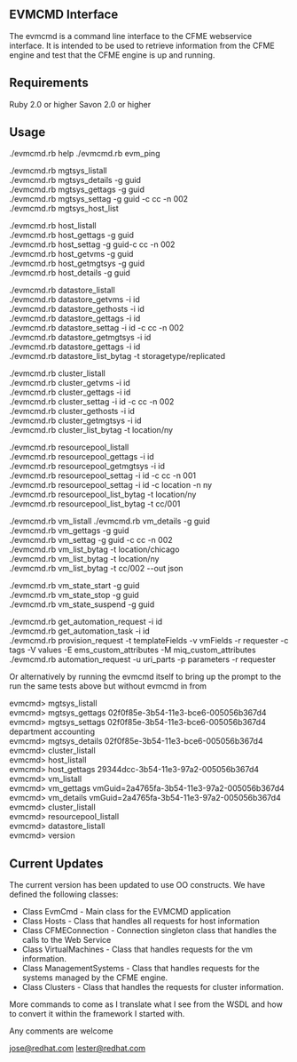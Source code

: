 EVMCMD Interface
----------------
The evmcmd is a command line interface to the CFME webservice interface.  It is intended to be used to retrieve information from the CFME engine and test that  the CFME engine is up and running.

Requirements
------------
Ruby 2.0 or higher
Savon 2.0 or higher

Usage
-----
./evmcmd.rb help
./evmcmd.rb evm_ping

./evmcmd.rb mgtsys_listall    
./evmcmd.rb mgtsys_details -g guid    
./evmcmd.rb mgtsys_gettags -g guid    
./evmcmd.rb mgtsys_settag -g guid -c cc -n 002    
./evmcmd.rb mgtsys_host_list    

./evmcmd.rb host_listall    
./evmcmd.rb host_gettags -g guid    
./evmcmd.rb host_settag -g guid-c cc -n 002    
./evmcmd.rb host_getvms -g guid    
./evmcmd.rb host_getmgtsys -g guid    
./evmcmd.rb host_details -g guid    

./evmcmd.rb datastore_listall    
./evmcmd.rb datastore_getvms -i id    
./evmcmd.rb datastore_gethosts -i id    
./evmcmd.rb datastore_gettags -i id    
./evmcmd.rb datastore_settag -i id -c cc -n 002    
./evmcmd.rb datastore_getmgtsys -i id    
./evmcmd.rb datastore_gettags -i id    
./evmcmd.rb datastore_list_bytag -t storagetype/replicated    

./evmcmd.rb cluster_listall    
./evmcmd.rb cluster_getvms -i id    
./evmcmd.rb cluster_gettags -i id    
./evmcmd.rb cluster_settag -i id -c cc -n 002    
./evmcmd.rb cluster_gethosts -i id    
./evmcmd.rb cluster_getmgtsys -i id    
./evmcmd.rb cluster_list_bytag -t location/ny    

./evmcmd.rb resourcepool_listall    
./evmcmd.rb resourcepool_gettags -i id    
./evmcmd.rb resourcepool_getmgtsys -i id    
./evmcmd.rb resourcepool_settag -i id -c cc -n 001    
./evmcmd.rb resourcepool_settag -i id -c location -n ny    
./evmcmd.rb resourcepool_list_bytag -t location/ny    
./evmcmd.rb resourcepool_list_bytag -t cc/001    

./evmcmd.rb vm_listall
./evmcmd.rb vm_details -g guid    
./evmcmd.rb vm_gettags -g guid    
./evmcmd.rb vm_settag -g guid -c cc -n 002    
./evmcmd.rb vm_list_bytag -t location/chicago    
./evmcmd.rb vm_list_bytag -t location/ny    
./evmcmd.rb vm_list_bytag -t cc/002 --out json    

./evmcmd.rb vm_state_start -g guid    
./evmcmd.rb vm_state_stop -g guid    
./evmcmd.rb vm_state_suspend -g guid    

./evmcmd.rb get_automation_request -i id    
./evmcmd.rb get_automation_task -i id    
./evmcmd.rb provision_request -t templateFields -v vmFields -r requester -c tags -V values -E ems_custom_attributes -M miq_custom_attributes    
./evmcmd.rb automation_request -u uri_parts -p parameters -r requester    



Or alternatively by running the evmcmd itself to bring up the prompt to the run the same tests above but without evmcmd
in from

evmcmd> mgtsys_listall    
evmcmd> mgtsys_gettags 02f0f85e-3b54-11e3-bce6-005056b367d4    
evmcmd> mgtsys_settags 02f0f85e-3b54-11e3-bce6-005056b367d4 department accounting    
evmcmd> mgtsys_details 02f0f85e-3b54-11e3-bce6-005056b367d4    
evmcmd> cluster_listall    
evmcmd> host_listall    
evmcmd> host_gettags 29344dcc-3b54-11e3-97a2-005056b367d4    
evmcmd> vm_listall    
evmcmd> vm_gettags vmGuid=2a4765fa-3b54-11e3-97a2-005056b367d4    
evmcmd> vm_details vmGuid=2a4765fa-3b54-11e3-97a2-005056b367d4    
evmcmd> cluster_listall    
evmcmd> resourcepool_listall    
evmcmd> datastore_listall    
evmcmd> version    

Current Updates
---------------
The current version has been updated to use OO constructs.  We have defined the following classes:

* Class EvmCmd - Main class for the EVMCMD application
* Class Hosts  - Class that handles all requests for host information
* Class CFMEConnection - Connection singleton class that handles the calls to the Web Service
* Class VirtualMachines - Class that handles requests for the vm information.
* Class ManagementSystems - Class that handles requests for the systems managed by the CFME engine.
* Class Clusters - Class that handles the requests for cluster information.

More commands to come as I translate what I see from the WSDL and how to convert it within the framework I started with.

Any comments are welcome

jose@redhat.com
lester@redhat.com
